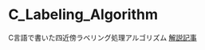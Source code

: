 # C_Labeling_Algorithm
C言語で書いた四近傍ラベリング処理アルゴリズム
[解説記事](https://qiita.com/Hajime-Ito/items/102fec377f63c6c03d79)
